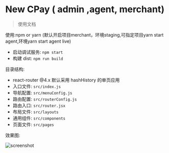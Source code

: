 # New CPay   ( admin ,agent, merchant)

> 使用文档

使用:npm or yarn  (默认开启项目merchant，环境staging,可指定项目yarn start agent,环境yarn start agent live)

* 启动调试服务: `npm start`
* 构建 dist: `npm run build`

目录结构:

* react-router @4.x 默认采用 hashHistory 的单页应用
* 入口文件: `src/index.js`
* 导航配置: `src/menuConfig.js`
* 路由配置: `src/routerConfig.js`
* 路由入口: `src/router.jsx`
* 布局文件: `src/layouts`
* 通用组件: `src/components`
* 页面文件: `src/pages`

效果图:

![screenshot](https://img.alicdn.com/tfs/TB1ai53mqmWBuNjy1XaXXXCbXXa-1920-1080.png)
